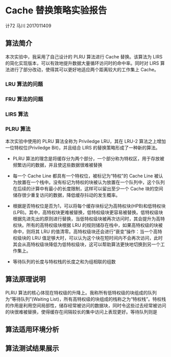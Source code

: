 # Cache 替换策略实验报告

计72 马川 2017011409

## 算法简介

本次实验中，我采用了自己设计的 PLRU 算法进行 Cache 替换。该算法为 LIRS 的简化实现版本，可以有效地提升数据大量循环访问时的命中率。同时对 LIRS 算法进行了部分改动，使得其可以更好地适应两个距离较大的工作集上 Cache。

### LRU 算法的问题

### FRU 算法的问题

### LIRS 算法

### PLRU 算法

本次实验中使用的 PLRU 算法全称为 Priviledge LRU，其在 LRU-2 算法之上增加一位特权位(Priviledge Bit)，并且结合 LIRS 的替换策略形成了一种新的算法。

* PLRU 算法的理念是将缓存分为两个部分，一个部分称为特权区，用于存放被频繁访问的数据，并且使这些数据很难被替换
* 每一个 Cache Line 都具有一个特权位，被标记为“特权”的 Cache Line 被认为放置在一个栈中。没有标记为特权的块被认为放置在一个队列中，这个队列在后续的计算中有最小的长度限制，这样可以留出至少一个 Cache 块的空间储存很少重复访问的数据，降低缓存抖动的发生概率。

* 根据是否特权位是否为1，可以将每个缓存块标记为高特权块(HPB)和低特权块(LPB)。其中，高特权块更难被替换，低特权级块更容易被替换。低特权级块根据先进先出的原则进行替换，当低特权级块被再次访问时，其会提升为高特权块。所有的高特权级块根据 LRU 的规则储存在栈中，如果高特权级的块被命中，则将其 LRU 的值清零。高特权级块还会进行“衰变”操作：当一个高特权级块的 LRU 值足够大时，可以认为这个块在短时间内不会再次访问，此时其会从高特权级块降低为低特权级块，这可以帮助算法更快地切换到另一个工作集上。

* 等待队列的长度与特权栈的长度之和为组相联的组数

## 算法原理说明

PLRU 算法的核心体现在特权级的升降上。我称所有低特权级的块组成的队列为“等待队列”(Waiting List)，所有高特权级的块组成的栈称之为“特权栈”。特权栈的作用是利用空间局部性，储存经常被访问的数据块，同时令这些过去经常被访问的块很难被替换，使得缓存在间隔较长的集中访问上表现更好。等待队列则是

## 算法适用环境分析

## 算法测试结果展示
